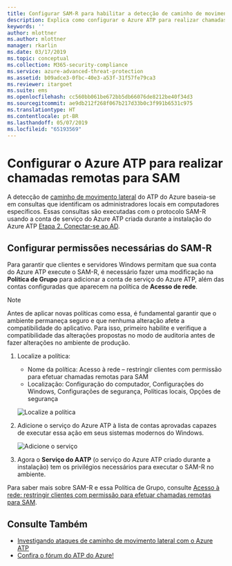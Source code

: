 ```yaml
---
title: Configurar SAM-R para habilitar a detecção de caminho de movimento lateral no Azure ATP | Microsoft Docs
description: Explica como configurar o Azure ATP para realizar chamadas remotas para SAM
keywords: ''
author: mlottner
ms.author: mlottner
manager: rkarlin
ms.date: 03/17/2019
ms.topic: conceptual
ms.collection: M365-security-compliance
ms.service: azure-advanced-threat-protection
ms.assetid: b09adce3-0fbc-40e3-a53f-31f57fe79ca3
ms.reviewer: itargoet
ms.suite: ems
ms.openlocfilehash: cc560bb061be672bb5db66076de8212be40f34d3
ms.sourcegitcommit: ae9db212f268f067b217d33b0c3f991b6531c975
ms.translationtype: HT
ms.contentlocale: pt-BR
ms.lasthandoff: 05/07/2019
ms.locfileid: "65193569"
---
```

# <a name="configure-azure-atp-to-make-remote-calls-to-sam"></a>Configurar o Azure ATP para realizar chamadas remotas para SAM
A detecção de [caminho de movimento lateral](use-case-lateral-movement-path.md) do ATP do Azure baseia-se em consultas que identificam os administradores locais em computadores específicos. Essas consultas são executadas com o protocolo SAM-R usando a conta de serviço do Azure ATP criada durante a instalação do Azure ATP [Etapa 2. Conectar-se ao AD](install-atp-step2.md).

## <a name="configure-sam-r-required-permissions"></a>Configurar permissões necessárias do SAM-R
Para garantir que clientes e servidores Windows permitam que sua conta do Azure ATP execute o SAM-R, é necessário fazer uma modificação na **Política de Grupo** para adicionar a conta de serviço do Azure ATP, além das contas configuradas que aparecem na política de **Acesso de rede**.

> [!Note]
> Antes de aplicar novas políticas como essa, é fundamental garantir que o ambiente permaneça seguro e que nenhuma alteração afete a compatibilidade do aplicativo. Para isso, primeiro habilite e verifique a compatibilidade das alterações propostas no modo de auditoria antes de fazer alterações no ambiente de produção.

1. Localize a política:

   - Nome da política: Acesso à rede – restringir clientes com permissão para efetuar chamadas remotas para SAM
   - Localização: Configuração do computador, Configurações do Windows, Configurações de segurança, Políticas locais, Opções de segurança
  
   ![Localize a política](./media/samr-policy-location.png)

2. Adicione o serviço do Azure ATP à lista de contas aprovadas capazes de executar essa ação em seus sistemas modernos do Windows.
 
   ![Adicione o serviço](./media/samr-add-service.png)

3. Agora o **Serviço do AATP** (o serviço do Azure ATP criado durante a instalação) tem os privilégios necessários para executar o SAM-R no ambiente.



Para saber mais sobre SAM-R e essa Política de Grupo, consulte [Acesso à rede: restringir clientes com permissão para efetuar chamadas remotas para SAM](https://docs.microsoft.com/windows/security/threat-protection/security-policy-settings/network-access-restrict-clients-allowed-to-make-remote-sam-calls).



## <a name="see-also"></a>Consulte Também
- [Investigando ataques de caminho de movimento lateral com o Azure ATP](use-case-lateral-movement-path.md)
- [Confira o fórum do ATP do Azure!](https://aka.ms/azureatpcommunity)
